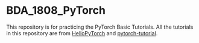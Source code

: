 # BDA_1808_PyTorch

This repository is for practicing the PyTorch Basic Tutorials.
All the tutorials in this repository are from [HelloPyTorch](https://github.com/InsuJeon/HelloPyTorch) and [pytorch-tutorial](https://github.com/yunjey/pytorch-tutorial).
